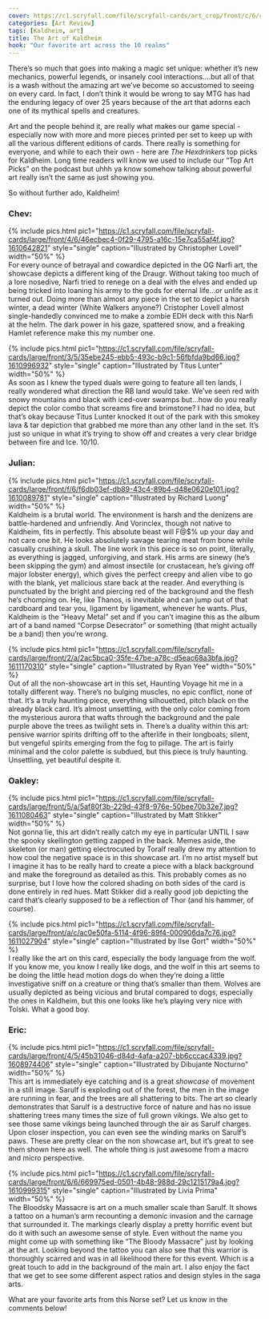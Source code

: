 ```yaml
---
cover: https://c1.scryfall.com/file/scryfall-cards/art_crop/front/c/6/c60fbc33-6198-4661-967e-cc94f2788e4a.jpg?1610996876
categories: [Art Review]
tags: [Kaldheim, art]
title: The Art of Kaldheim
hook: "Our favorite art across the 10 realms"
---
```


There’s so much that goes into making a magic set unique: whether it’s new mechanics, powerful legends, or insanely cool interactions….but all of that is a wash without the amazing art we’ve become so accustomed to seeing on every card. In fact, I don’t think it would be wrong to say MTG has had the enduring legacy of over 25 years because of the art that adorns each one of its mythical spells and creatures.

Art and the people behind it, are really what makes our game special - especially now with more and more pieces printed per set to keep up with all the various different editions of cards. There really is something for everyone, and while to each their own - here are _The Hexdrinkers_ top picks for Kaldheim. Long time readers will know we used to include our “Top Art Picks” on the podcast but uhhh ya know somehow talking about powerful art really isn’t the same as just showing you.

So without further ado, Kaldheim!

<h3>Chev:</h3>

{% include pics.html
pic1="https://c1.scryfall.com/file/scryfall-cards/large/front/4/6/46ecbec4-0f29-4795-a16c-15e7ca55af4f.jpg?1610642821"
style="single"
caption="Illustrated by Christopher Lovell"
width="50%" %}
<br />
For every ounce of betrayal and cowardice depicted in the OG Narfi art, the showcase depicts a different king of the Draugr. Without taking too much of a lore nosedive, Narfi tried to renege on a deal with the elves and ended up being tricked into loaning his army to the gods for eternal life...or unlife as it turned out. Doing more than almost any piece in the set to depict a harsh winter, a dead winter (White Walkers anyone?) Cristopher Lovell almost single-handedly convinced me to make a zombie EDH deck with this Narfi at the helm. The dark power in his gaze, spattered snow, and a freaking Hamlet reference make this my number one.

{% include pics.html
pic1="https://c1.scryfall.com/file/scryfall-cards/large/front/3/5/35ebe245-ebb5-493c-b9c1-56fbfda9bd66.jpg?1610996932"
style="single"
caption="Illustrated by Titus Lunter"
width="50%" %}
<br />
As soon as I knew the typed duals were going to feature all ten lands, I really wondered what direction the RB land would take. We’ve seen red with snowy mountains and black with iced-over swamps but...how do you really depict the color combo that screams fire and brimstone? I had no idea, but that’s okay because Titus Lunter knocked it out of the park with this smokey lava & tar depiction that grabbed me more than any other land in the set. It’s just so unique in what it’s trying to show off and creates a very clear bridge between fire and Ice. 10/10.

<h3>Julian:</h3>

{% include pics.html
pic1="https://c1.scryfall.com/file/scryfall-cards/large/front/f/6/f6db03ef-db89-43c4-89b4-d48e0620e101.jpg?1610089781"
style="single"
caption="Illustrated by Richard Luong"
width="50%" %}
<br />
Kaldheim is a brutal world. The environment is harsh and the denizens are battle-hardened and unfriendly. And Vorinclex, though not native to Kaldheim, fits in perfectly. This absolute beast will F@$% up your day and not care one bit. He looks absolutely savage tearing meat from bone while casually crushing a skull. The line work in this piece is so on point, literally, as everything is jagged, unforgiving, and stark. His arms are sinewy (he’s been skipping the gym) and almost insectile (or crustacean, he’s giving off major lobster energy), which gives the perfect creepy and alien vibe to go with the blank, yet malicious stare back at the reader. And everything is punctuated by the bright and piercing red of the background and the flesh he’s chomping on. He, like Thanos, is inevitable and can jump out of that cardboard and tear you, ligament by ligament, whenever he wants. Plus, Kaldheim is the “Heavy Metal” set and if you can’t imagine this as the album art of a band named “Corpse Desecrator” or something (that might actually be a band) then you’re wrong.

{% include pics.html
pic1="https://c1.scryfall.com/file/scryfall-cards/large/front/2/a/2ac5bca0-35fe-47be-a78c-d5eac68a3bfa.jpg?1611170310"
style="single"
caption="Illustrated by Ryan Yee"
width="50%" %}
<br />
Out of all the non-showcase art in this set, Haunting Voyage hit me in a totally different way. There’s no bulging muscles, no epic conflict, none of that. It’s a truly haunting piece, everything silhouetted, pitch black on the already black card. It’s almost unsettling, with the only color coming from the mysterious aurora that wafts through the background and the pale purple above the trees as twilight sets in. There’s a duality within this art: pensive warrior spirits drifting off to the afterlife in their longboats; silent, but vengeful spirits emerging from the fog to pillage. The art is fairly minimal and the color palette is subdued, but this piece is truly haunting. Unsettling, yet beautiful despite it.

<h3>Oakley:</h3>

{% include pics.html
pic1="https://c1.scryfall.com/file/scryfall-cards/large/front/5/a/5af80f3b-229d-43f8-976e-50bee70b32e7.jpg?1611080463"
style="single"
caption="Illustrated by Matt Stikker"
width="50%" %}
<br />
Not gonna lie, this art didn’t really catch my eye in particular UNTIL I saw the spooky skellington getting zapped in the back. Memes aside, the skeleton (or man) getting electrocuted by Toralf really drew my attention to how cool the negative space is in this showcase art. I’m no artist myself but I imagine it has to be really hard to create a piece with a black background and make the foreground as detailed as this. This probably comes as no surprise, but I love how the colored shading on both sides of the card is done entirely in red hues. Matt Stikker did a really good job depicting the card that’s clearly supposed to be a reflection of Thor (and his hammer, of course).

{% include pics.html
pic1="https://c1.scryfall.com/file/scryfall-cards/large/front/a/c/ac0e50fa-5114-4f96-89f4-000906da7c76.jpg?1611027904"
style="single"
caption="Illustrated by Ilse Gort"
width="50%" %}
<br />
I really like the art on this card, especially the body language from the wolf. If you know me, you know I really like dogs, and the wolf in this art seems to be doing the little head motion dogs do when they’re doing a little investigative sniff on a creature or thing that’s smaller than them. Wolves are usually depicted as being vicious and brutal compared to dogs, especially the ones in Kaldheim, but this one looks like he’s playing very nice with Tolski. What a good boy.

<h3>Eric:</h3>

{% include pics.html
pic1="https://c1.scryfall.com/file/scryfall-cards/large/front/4/5/45b31046-d84d-4afa-a207-bb6cccac4339.jpg?1608974406"
style="single"
caption="Illustrated by  Dibujante Nocturno"
width="50%" %}
<br />
This art is immediately eye catching and is a great _showcase_ of movement in a still image. Sarulf is exploding out of the forest, the men in the image are running in fear, and the trees are all shattering to bits. The art so clearly demonstrates that Sarulf is a destructive force of nature and has no issue shattering trees many times the size of full grown vikings. We also get to see those same vikings being launched through the air as Sarulf charges. Upon closer inspection, you can even see the winding marks on Sarulf’s paws. These are pretty clear on the non showcase art, but it’s great to see them shown here as well. The whole thing is just awesome from a macro and micro perspective.

{% include pics.html
pic1="https://c1.scryfall.com/file/scryfall-cards/large/front/6/6/669975ed-0501-4b48-988d-29c1215179a4.jpg?1610999315"
style="single"
caption="Illustrated by Livia Prima"
width="50%" %}
<br />
The Bloodsky Massacre is art on a much smaller scale than Sarulf. It shows a tattoo on a human’s arm recounting a demonic invasion and the carnage that surrounded it. The markings clearly display a pretty horrific event but do it with such an awesome sense of style. Even without the name you might come up with something like “The Bloody Massacre” just by looking at the art. Looking beyond the tattoo you can also see that this warrior is thoroughly scarred and was in all likelihood there for this event. Which is a great touch to add in the background of the main art. I also enjoy the fact that we get to see some different aspect ratios and design styles in the saga arts.

What are your favorite arts from this Norse set? Let us know in the comments below!
